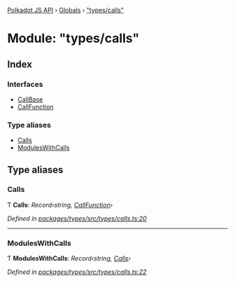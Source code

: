 [Polkadot JS API](../README.md) › [Globals](../globals.md) › ["types/calls"](_types_calls_.md)

# Module: "types/calls"

## Index

### Interfaces

* [CallBase](../interfaces/_types_calls_.callbase.md)
* [CallFunction](../interfaces/_types_calls_.callfunction.md)

### Type aliases

* [Calls](_types_calls_.md#calls)
* [ModulesWithCalls](_types_calls_.md#moduleswithcalls)

## Type aliases

###  Calls

Ƭ **Calls**: *Record‹string, [CallFunction](../interfaces/_types_calls_.callfunction.md)›*

*Defined in [packages/types/src/types/calls.ts:20](https://github.com/polkadot-js/api/blob/475cb4fa69/packages/types/src/types/calls.ts#L20)*

___

###  ModulesWithCalls

Ƭ **ModulesWithCalls**: *Record‹string, [Calls](_types_calls_.md#calls)›*

*Defined in [packages/types/src/types/calls.ts:22](https://github.com/polkadot-js/api/blob/475cb4fa69/packages/types/src/types/calls.ts#L22)*
